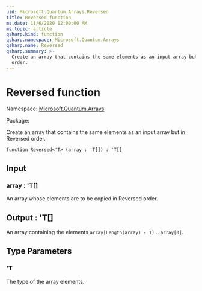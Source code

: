```yaml
---
uid: Microsoft.Quantum.Arrays.Reversed
title: Reversed function
ms.date: 11/6/2020 12:00:00 AM
ms.topic: article
qsharp.kind: function
qsharp.namespace: Microsoft.Quantum.Arrays
qsharp.name: Reversed
qsharp.summary: >-
  Create an array that contains the same elements as an input array but in Reversed
  order.
---
```


# Reversed function

Namespace: [Microsoft.Quantum.Arrays](xref:Microsoft.Quantum.Arrays)

Package: [](https://nuget.org/packages/)


Create an array that contains the same elements as an input array but in Reversedorder.

```qsharp
function Reversed<'T> (array : 'T[]) : 'T[]
```


## Input

### array : 'T[]

An array whose elements are to be copied in Reversed order.



## Output : 'T[]

An array containing the elements `array[Length(array) - 1]` .. `array[0]`.

## Type Parameters

### 'T

The type of the array elements.